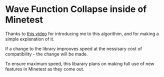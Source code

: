 # Wave Function Collapse inside of Minetest

Thanks to [this video](https://youtu.be/2SuvO4Gi7uY) for introducing me to this
algorithim, and for making a simple explanation of it.

If a change to the library improoves speed at the nessisary cost of
compatibility - the change will be made.

To ensure maximum speed, this libarary plans on making full use of new features
in Minetest as they come out.

